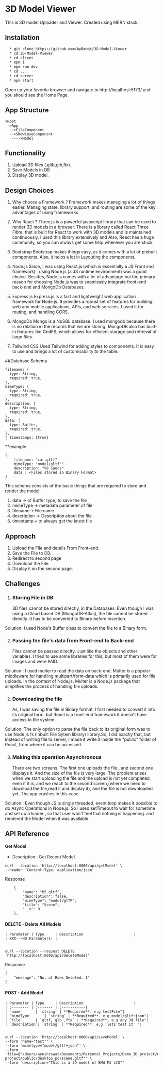 # 3D Model Viewer

This is 3D model Uploader and Viewer. Created using MERN stack.

## Installation

```bash
  * git clone https://github.com/AyRawat/3D-Model-Viewer
  * cd 3D-Model-Viewer
  * cd client
  * npm i
  * npm run dev
  * cd ..
  * cd server
  * npm start
```

Open up your favorite browser and navigate to http://localhost:5173/ and you should see the Home Page.

## App Structure

```
>Root
 ->App
  -->FileComponent
  -->ShowCaseComponent
   ---->Model
```

## Functionality

1. Upload 3D files (.gltb,glb,ftx).
2. Save Models in DB
3. Display 3D model.

## Design Choices

1. Why choose a Framework ?
   Framework makes managing a lot of things easier. Managing state, library support, and routing are some of the key advantages of using frameworks.

2. Why React ?
   Three.js is a powerful javascript library that can be used to render 3D models in a browser. There is a library called React Three Fibre, that is built for React to work with 3D models and is maintained continuously. I used this library extensively and Also, React has a huge community, so you can always get some help whenever you are stuck

3. Bootstrap
   Bootstrap makes things easy, as it comes with a lot of prebuilt components. Also, it helps a lot in Layouting the components.

4. Node.js
   Since, I was using React.js (which is essentially a JS Front end framework) , using Node.js (a JS runtime environment) was a good choice. Besides, Node.js comes with a lot of advantage but the primary reason for choosing Node.js was to seemlessly integrate front-end back-end and MongoDb Databases.

5. Express.js
   Express.js is a fast and lightweight web application framework for Node.js. It provides a robust set of features for building web and mobile applications, APIs, and web services. I used it for routing, and handling CORS.

6. MongoDb
   Mongo is a NoSQL database. I used mongodb because there is no relation in the records that we are storing. MongoDB also has built-in features like GridFS, which allows for efficient storage and retrieval of large files.

7. Tailwind CSS
   Used Tailwind for adding styles to components. It is easy to use and brings a lot of customisability to the table.

##Database Schema

    filename: {
      type: String,
      required: true,
    },
    mimeType: {
      type: String,
      required: true,
    },
    description: {
      type: String,
      required: true,
    },
    data: {
      type: Buffer,
      required: true,
    },
    { timestamps: {true}

\*\*example

```
{
    filename: "car.gltf"
    mimeType: "model/gltf""
    description: "V8 Specs"
    data : <Files stored in Binary Format>
}
```

This schema consists of the basic things that are required to store and render the model.

1. data -> of Buffer type, to save the file
2. mimeType -> metadata parameter of file
3. filename-> File name
4. description -> Description about the file
5. timestamp-> to always get the latest file

## Approach

1. Upload the File and details From Front-end.
2. Save the File to DB.
3. Redirect to second page
4. Download the File.
5. Display it on the second page.

## Challenges

1. ### Storing File in DB
   3D files cannot be stored directly, in the Databases. Even though I was using a Cloud based DB (MongoDB-Atlas), the file cannot be stored directly. It has to be converted to Binary before insertion.

Solution: I used Node's Buffer class to convert the file to a Binary form.

2. ### Passing the file's data from Front-end to Back-end
   Files cannot be passed direclty. Just like the objects and other variables. I tried to use some libraries for this, but most of them were for images and were PAID.

Solution : I used multer to read the data on back-end. Multer is a popular middleware for handling multipart/form-data which is primarily used for file uploads. In the context of Node.js, Multer is a Node.js package that simplifies the process of handling file uploads.

2. ### Downloading the file
   As, I was saving the file in Binary format, I first needed to convert it into its original form. but React is a front-end framework it doesn't have access to file system.

Solution: The only option to parse the file back to its original form was to use Node.js fs (inbuilt File Sytem library) library.So, I did exactly that, but instead of writing file to server, I made it write it inside the "public" folder of React, from where it can be accessed.

3. ### Making this operation Asynchronous
   There are two screens, The first one uploads the file , and second one displays it. And the size of the file is very large. The problem arises when we start uploading the file and the upload is not yet completed, even if it is, and we reach to the second screen,(where we need to download the file,read it and display it), and the file is not downloaded yet, The app crashes in this case.

Solution : Even though JS is single threaded, event loop makes it possible to do Async Operations in Node.js. So I used setTimeout to wait for sometime and set up a loader , so that user won't feel that nothing is happening. and rendered the Model when it was available.

## API Reference

#### Get Model

- Description : Get Recent Model.

```
curl --location 'http://localhost:8000/api/getModel' \
--header 'Content-Type: application/json'
```

Response

```
    {
        "name": "M5.gltf",
        "description": false,
        "mimeType": "model/glTF",
        "title": "Scene",
        "__v": 0
    },

```

#### DELETE - Delete All Models

```
| Parameter | Type     | Description                       |
| XXX---NO Parameters- |


```

```
curl --location --request DELETE 'http://localhost:8000/api/deleteModel'
```

Response

```
{
    "message": "No. of Rows Deleted: 1"
}
```

#### POST - Add Model

```
| Parameter | Type     | Description                       |
| :-------- | :------- | :-----------|
| `name`      | `string` | **Required**. e.g testFile"|
| `mimeType`      | `string` | **Required**. e.g model/gltf+json"|
| `file`      | `gltf, glb ,ftx` | **Required**. e.g any 3d file"|
| `description`| `string` | **Required**. e.g 'lets test it' "|


```

```
curl --location 'http://localhost:8000/api/saveModel' \
--form 'name="test"' \
--form 'mimetype="model/gltf+json"' \
--form 'file=@"/Users/ayushrawat/Documents/Personal_Projects/Demo_3D_project/demo-project/public/desktop_pc/scene.gltf"' \
--form 'description="This is a 3D model of BMW M5 LCS"'
```
